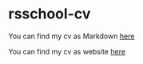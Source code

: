 # rsschool-cv

You can find my cv as Markdown [here](https://lesiaukr.github.io/rsschool-cv/cv)

You can find my cv as website [here](https://lesiaukr.github.io/rsschool-cv/)
